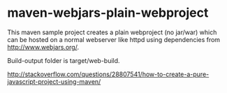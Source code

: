 # maven-webjars-plain-webproject

This maven sample project creates a plain webproject (no jar/war) which can be hosted on a normal webserver like httpd using dependencies from http://www.webjars.org/. 

Build-output folder is target/web-build.

http://stackoverflow.com/questions/28807541/how-to-create-a-pure-javascript-project-using-maven/
